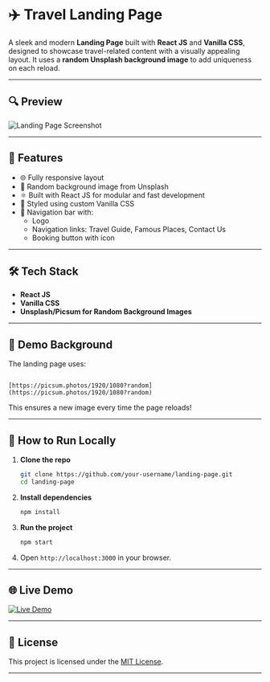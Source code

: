 # ✈️ Travel Landing Page

A sleek and modern **Landing Page** built with **React JS** and **Vanilla CSS**, designed to showcase travel-related content with a visually appealing layout. It uses a **random Unsplash background image** to add uniqueness on each reload.

---

## 🔍 Preview

![Landing Page Screenshot](./Landing-page-gif.gif)

---

## 🚀 Features

- 🌐 Fully responsive layout
- 📸 Random background image from Unsplash
- ⚛️ Built with React JS for modular and fast development
- 🎨 Styled using custom Vanilla CSS
- 🧭 Navigation bar with:
  - Logo
  - Navigation links: Travel Guide, Famous Places, Contact Us
  - Booking button with icon

---

## 🛠️ Tech Stack

- **React JS**
- **Vanilla CSS**
- **Unsplash/Picsum for Random Background Images**

---

## 📸 Demo Background

The landing page uses:
```

[https://picsum.photos/1920/1080?random](https://picsum.photos/1920/1080?random)

````
This ensures a new image every time the page reloads!

---

## 🧪 How to Run Locally

1. **Clone the repo**
   ```bash
   git clone https://github.com/your-username/landing-page.git
   cd landing-page


2. **Install dependencies**

   ```bash
   npm install
   ```

3. **Run the project**

   ```bash
   npm start
   ```

4. Open `http://localhost:3000` in your browser.

---

## 🌐 Live Demo


[![Live Demo](https://img.shields.io/badge/Live-Demo-green?style=for-the-badge&logo=vercel)](https://react-landing-page-flax.vercel.app/)

---

## 📜 License

This project is licensed under the [MIT License](LICENSE).

---
